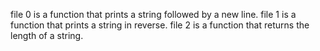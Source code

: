 file 0 is a function that prints a string followed by a new line.
file 1 is a function that prints a string in reverse.
file 2 is a function that returns the length of a string.